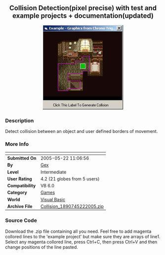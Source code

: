 ﻿<div align="center">

## Collision Detection\(pixel precise\) with test and example projects \+ documentation\(updated\)

<img src="PIC2005522144707845.JPG">
</div>

### Description

Detect collision between an object and user defined borders of movement.
 
### More Info
 


<span>             |<span>
---                |---
**Submitted On**   |2005-05-22 11:06:56
**By**             |[Gex](https://github.com/Planet-Source-Code/PSCIndex/blob/master/ByAuthor/gex.md)
**Level**          |Intermediate
**User Rating**    |4.2 (21 globes from 5 users)
**Compatibility**  |VB 6\.0
**Category**       |[Games](https://github.com/Planet-Source-Code/PSCIndex/blob/master/ByCategory/games__1-38.md)
**World**          |[Visual Basic](https://github.com/Planet-Source-Code/PSCIndex/blob/master/ByWorld/visual-basic.md)
**Archive File**   |[Collision\_1890745222005\.zip](https://github.com/Planet-Source-Code/gex-collision-detection-pixel-precise-with-test-and-example-projects-documentation-updated__1-60626/archive/master.zip)





### Source Code

Download the .zip file containing all you need. Feel free to add magenta collored lines to the 'example project' but make sure they are arrays of line1. Select any magenta collored line, press Ctrl+C, then press Ctrl+V and then change positions of the line pasted.

